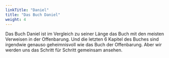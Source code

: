 ```yaml
---
linkTitle: "Daniel"
title: "Das Buch Daniel"
weight: 4
---
```



Das Buch Daniel ist im Vergleich zu seiner Länge das Buch mit den meisten Verweisen in der Offenbarung. Und die letzten 6 Kapitel des Buches sind irgendwie genauso geheimnisvoll wie das Buch der Offenbarung.
Aber wir werden uns das Schritt für Schritt gemeinsam ansehen.